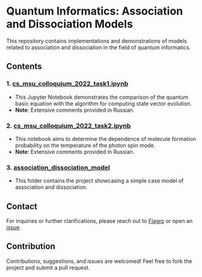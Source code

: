 # Quantum Informatics: Association and Dissociation Models

This repository contains implementations and demonstrations of models related to association and dissociation in the field of quantum informatics.

## Contents

### 1. [cs_msu_colloquium_2022_task1.ipynb](https://github.com/Flagro/QuantumADModel/blob/main/cs_msu_colloquium_2022_task1.ipynb)
- This Jupyter Notebook demonstrates the comparison of the quantum basic equation with the algorithm for computing state vector evolution. 
- **Note**: Extensive comments provided in Russian.

### 2. [cs_msu_colloquium_2022_task2.ipynb](https://github.com/Flagro/QuantumADModel/blob/main/cs_msu_colloquium_2022_task2.ipynb)
- This notebook aims to determine the dependence of molecule formation probability on the temperature of the photon spin mode.
- **Note**: Extensive comments provided in Russian.

### 3. [association_dissociation_model](https://github.com/Flagro/QuantumADModel/blob/main/association_dissociation_model/main.py)
- This folder contains the project showcasing a simple case model of association and dissociation.

## Contact
For inquiries or further clarifications, please reach out to [Flagro](https://github.com/Flagro) or open an [issue](https://github.com/Flagro/QuantumADModel/issues).

## Contribution
Contributions, suggestions, and issues are welcomed! Feel free to fork the project and submit a pull request.
